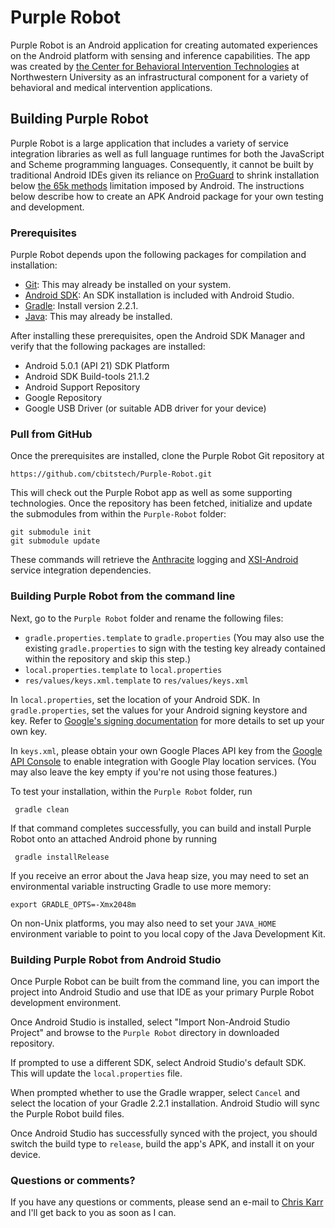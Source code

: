 Purple Robot
====================

Purple Robot is an Android application for creating automated experiences on the Android platform with sensing and inference capabilities. The app was created by [the Center for Behavioral Intervention Technologies](http://cbits.northwestern.edu) at Northwestern University as an infrastructural component for a variety of behavioral and medical intervention applications.


## Building Purple Robot

Purple Robot is a large application that includes a variety of service integration libraries as well as full language runtimes for both the JavaScript and Scheme programming languages. Consequently, it cannot be built by traditional Android IDEs given its reliance on [ProGuard](http://proguard.sourceforge.net/) to shrink installation below [the 65k methods](https://code.google.com/p/android/issues/detail?id=58008) limitation imposed by Android. The instructions below describe how to create an APK Android package for your own testing and development.

### Prerequisites

Purple Robot depends upon the following packages for compilation and installation:

* [Git](http://git-scm.com/): This may already be installed on your system.
* [Android SDK](http://developer.android.com/sdk/index.html): An SDK installation is included with Android Studio.
* [Gradle](http://www.gradle.org/): Install version 2.2.1.
* [Java](http://www.oracle.com/technetwork/java/index.html): This may already be installed.

After installing these prerequisites, open the Android SDK Manager and verify that the following packages are installed:

* Android 5.0.1 (API 21) SDK Platform
* Android SDK Build-tools 21.1.2
* Android Support Repository
* Google Repository
* Google USB Driver (or suitable ADB driver for your device)

### Pull from GitHub

Once the prerequisites are installed, clone the Purple Robot Git repository at

    https://github.com/cbitstech/Purple-Robot.git
  
This will check out the Purple Robot app as well as some supporting technologies. Once the repository has been fetched, initialize and update the submodules from within the `Purple-Robot` folder:

    git submodule init
    git submodule update

These commands will retrieve the [Anthracite](https://github.com/cbitstech/anthracite-clients-android) logging and [XSI-Android](https://github.com/cbitstech/xsi-android) service integration dependencies.

### Building Purple Robot from the command line

Next, go to the `Purple Robot` folder and rename the following files:

* `gradle.properties.template` to `gradle.properties` (You may also use the existing `gradle.properties` to sign with the testing key already contained within the repository and skip this step.)
* `local.properties.template` to `local.properties`
* `res/values/keys.xml.template` to `res/values/keys.xml`
    
In `local.properties`, set the location of your Android SDK. In `gradle.properties`, set the values for your Android signing keystore and key. Refer to [Google's signing documentation](http://developer.android.com/tools/publishing/app-signing.html) for more details to set up your own key.

In `keys.xml`, please obtain your own Google Places API key from the [Google API Console](https://code.google.com/apis/console/?pli=1) to enable integration with Google Play location services. (You may also leave the key empty if you're not using those features.)

To test your installation, within the `Purple Robot` folder, run

     gradle clean
    
If that command completes successfully, you can build and install Purple Robot onto an attached Android phone by running

     gradle installRelease
    
If you receive an error about the Java heap size, you may need to set an environmental variable instructing Gradle to use more memory:

    export GRADLE_OPTS=-Xmx2048m
    
On non-Unix platforms, you may also need to set your `JAVA_HOME` environment variable to point to you local copy of the Java Development Kit.

### Building Purple Robot from Android Studio

Once Purple Robot can be built from the command line, you can import the project into Android Studio and use that IDE as your primary Purple Robot development environment.

Once Android Studio is installed, select "Import Non-Android Studio Project" and browse to the `Purple Robot` directory in downloaded repository.

If prompted to use a different SDK, select Android Studio's default SDK. This will update the `local.properties` file.

When prompted whether to use the Gradle wrapper, select `Cancel` and select the location of your Gradle 2.2.1 installation. Android Studio will sync the Purple Robot build files.

Once Android Studio has successfully synced with the project, you should switch the build type to `release`, build the app's APK, and install it on your device.


### Questions or comments?

If you have any questions or comments, please send an e-mail to [Chris Karr](mailto:c-karr@northwestern.edu) and I'll get back to you as soon as I can.
